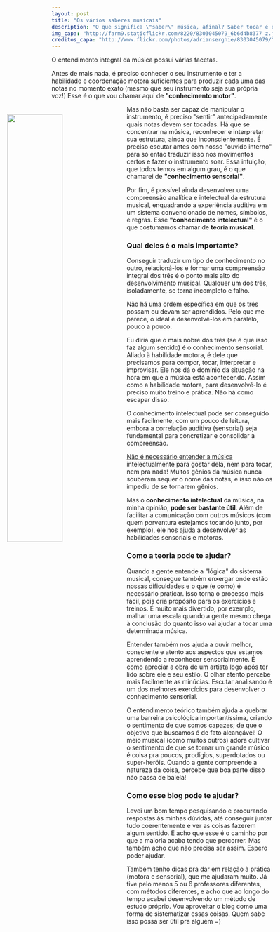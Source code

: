 ```yaml
---
layout: post
title: "Os vários saberes musicais"
description: "O que significa \"saber\" música, afinal? Saber tocar é o bastante? Reconhecer a estrutura da música? Analisá-la? Onde queremos chegar, e o que é preciso para conseguir uma compreensão integral da música?"
img_capa: "http://farm9.staticflickr.com/8220/8303045079_6b6d4b8377_z.jpg"
creditos_capa: "http://www.flickr.com/photos/adrianserghie/8303045079/"
---
```


O entendimento integral da música possui várias facetas.

Antes de mais nada, é preciso conhecer o seu instrumento e ter a habilidade e coordenação motora suficientes para produzir cada uma das notas no momento exato (mesmo que seu instrumento seja sua própria voz!) Esse é o que vou chamar aqui de **"conhecimento motor"**.

<a href="{{page.creditos_capa}}" target="_blank">
  <img src="{{page.img_capa}}"  width="50%" frameborder="0" style='float:left; margin:20px 20px 20px -20%' />
</a>

Mas não basta ser capaz de manipular o instrumento, é preciso "sentir" antecipadamente quais notas devem ser tocadas. Há que se concentrar na música, reconhecer e interpretar sua estrutura, ainda que inconscientemente. É preciso escutar antes com nosso "ouvido interno" para só então traduzir isso nos movimentos certos e fazer o instrumento soar. Essa intuição, que todos temos em algum grau, é o que chamarei de **"conhecimento sensorial"**.

Por fim, é possível ainda desenvolver uma compreensão analítica e intelectual da estrutura musical, enquadrando a experiência auditiva em um sistema convencionado de nomes, símbolos, e regras. Esse **"conhecimento intelectual"** é o que costumamos chamar de **teoria musical**. 

### Qual deles é o mais importante?

Conseguir traduzir um tipo de conhecimento no outro, relacioná-los e formar uma compreensão integral dos três é o ponto mais alto do desenvolvimento musical. Qualquer um dos três, isoladamente, se torna incompleto e falho. 

Não há uma ordem específica em que os três possam ou devam ser aprendidos. Pelo que me parece, o ideal é desenvolvê-los em paralelo, pouco a pouco.

Eu diria que o mais nobre dos três (se é que isso faz algum sentido) é o conhecimento sensorial. Aliado à habilidade motora, é dele que precisamos para compor, tocar, interpretar e improvisar. Ele nos dá o domínio da situação na hora em que a música está acontecendo. Assim como a habilidade motora, para desenvolvê-lo é preciso muito treino e prática. Não há como escapar disso. 

O conhecimento intelectual pode ser conseguido mais facilmente, com um pouco de leitura, embora a correlação auditiva (sensorial) seja fundamental para concretizar e consolidar a compreensão.

[Não é necessário entender a música](/2013/01/29/voce-nao-precisa-entender-musica-mas-voce-pode.html) intelectualmente para gostar dela, nem para tocar, nem pra nada! Muitos gênios da música nunca souberam sequer o nome das notas, e isso não os impediu de se tornarem gênios.

Mas o **conhecimento intelectual** da música, na minha opinião, **pode ser bastante útil**. Além de facilitar a comunicação com outros músicos (com quem porventura estejamos tocando junto, por exemplo), ele nos ajuda a desenvolver as habilidades sensoriais e motoras.

### Como a teoria pode te ajudar?

Quando a gente entende a "lógica" do sistema musical, consegue também enxergar onde estão nossas dificuldades e o que (e como) é necessário praticar. Isso torna o processo mais fácil, pois cria propósito para os exercícios e treinos. É muito mais divertido, por exemplo, malhar uma escala quando a gente mesmo chega à conclusão do quanto isso vai ajudar a tocar uma determinada música.

Entender também nos ajuda a ouvir melhor, consciente e atento aos aspectos que estamos aprendendo a reconhecer sensorialmente. É como apreciar a obra de um artista logo após ter lido sobre ele e seu estilo. O olhar atento percebe mais facilmente as minúcias. Escutar analisando é um dos melhores exercícios para desenvolver o conhecimento sensorial.

O entendimento teórico também ajuda a quebrar uma barreira psicológica importantíssima, criando o sentimento de que somos capazes; de que o objetivo que buscamos é de fato alcançável! O meio musical (como muitos outros) adora cultivar o sentimento de que se tornar um grande músico é coisa pra poucos, prodígios, superdotados ou super-heróis. Quando a gente compreende a natureza da coisa, percebe que boa parte disso não passa de balela!

### Como esse blog pode te ajudar?

Levei um bom tempo pesquisando e procurando respostas às minhas dúvidas, até conseguir juntar tudo coerentemente e ver as coisas fazerem algum sentido. E acho que esse é o caminho por que a maioria acaba tendo que percorrer. Mas também acho que não precisa ser assim. Espero poder ajudar.

Também tenho dicas pra dar em relação à prática (motora e sensorial), que me ajudaram muito. Já tive pelo menos 5 ou 6 professores diferentes, com métodos diferentes, e acho que ao longo do tempo acabei desenvolvendo um método de estudo próprio. Vou aproveitar o blog como uma forma de sistematizar essas coisas. Quem sabe isso possa ser útil pra alguém =)







